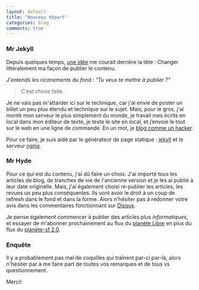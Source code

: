 ```yaml
---
layout: default
title: "Nouveau départ"
categories: blog
comments: true
---
```


### Mr Jekyll

Depuis quelques temps, [une idée](https://homeostasie.github.io/bouquins/Annee-2013-2013/) me courait derrière la tête : Changer littéralement ma façon de publier le contenu. 

*J'entends les ricanements du fond : "Tu veux te mettre à publier ?"*

> C'est chose faite.

Je ne vais pas m'attarder ici sur le technique, car j'ai envie de poster un billet un peu plus étendu et technique sur le sujet. Mais, pour le gros, j'ai monté mon serveur le plus simplement du monde, je travail mes écrits en local dans mon éditeur de texte, je teste le site en local, et j’envoie le tout sur le web en une ligne de commande. En un mot, je [blog comme un hacker](http://tom.preston-werner.com/2008/11/17/blogging-like-a-hacker.html).

Pour ce faire, je suis aidé par le générateur de page statique : [jekyll](http://http://jekyllrb.com) et le serveur [ngnix](http://nginx.org/).

### Mr Hyde

Pour ce qui est du contenu, j'ai dû faire un choix. J'ai importé tous les articles de blog, de tranches de vie de l'ancienne version et je les ai publié à leur date originelle. Mais, j'ai également choisi re-publier les articles, les revues un peu plus conséquentes. Ils vont avoir le droit à un coup de refresh dans le fond et dans la forme. Alors n'hésiter pas à redonner votre avis dans les commentaires fonctionnant sur [Disqus](http://disqus.com/).

Je pense également commencer à publier des articles plus *informatiques*, et essayer de m'abonner prochainement au flux du [planète Libre](http://www.planet-libre.org/) en plus du flux du [planète-sf 2.0](http://planete-sf.com/).

### Enquête

Il y a probablement pas mal de coquilles qui traînent par-ci par-là, alors n'hésiter par à me faire part de toutes vos remarques et de tous vs questionnement.

Merci!
